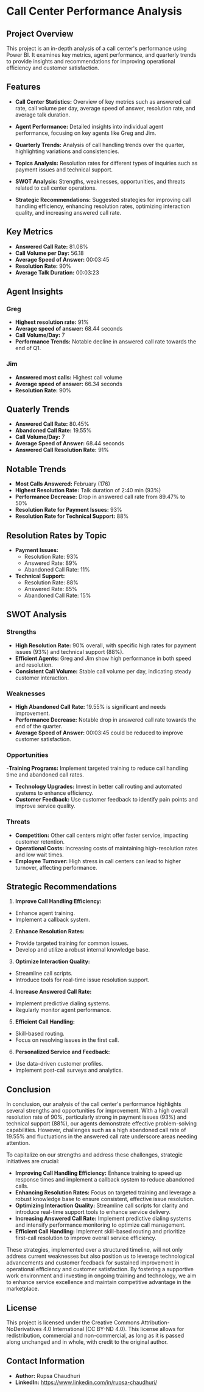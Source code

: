 # Call Center Performance Analysis
## Project Overview
This project is an in-depth analysis of a call center's performance using Power BI. It examines key metrics, agent performance, and quarterly trends to provide insights and recommendations for improving operational efficiency and customer satisfaction.
## Features
- **Call Center Statistics:** Overview of key metrics such as answered call rate, call volume per day, average speed of answer, resolution rate, and average talk duration.

- **Agent Performance:** Detailed insights into individual agent performance, focusing on key agents like Greg and Jim.

- **Quarterly Trends:** Analysis of call handling trends over the quarter, highlighting variations and consistencies.

- **Topics Analysis:** Resolution rates for different types of inquiries such as payment issues and technical support.

- **SWOT Analysis:** Strengths, weaknesses, opportunities, and threats related to call center operations.

- **Strategic Recommendations:** Suggested strategies for improving call handling efficiency, enhancing resolution rates, optimizing interaction quality, and increasing answered call rate.
## Key Metrics
- **Answered Call Rate:** 81.08%
- **Call Volume per Day:** 56.18
- **Average Speed of Answer:** 00:03:45
- **Resolution Rate:** 90%
- **Average Talk Duration:** 00:03:23
## Agent Insights
### Greg
- **Highest resolution rate:** 91%
- **Average speed of answer:** 68.44 seconds
- **Call Volume/Day:** 7
- **Performance Trends:** Notable decline in answered call rate towards the end of Q1.
### Jim
- **Answered most calls:** Highest call volume
- **Average speed of answer:** 66.34 seconds
- **Resolution Rate:** 90%
## Quaterly Trends
- **Answered Call Rate:** 80.45%
- **Abandoned Call Rate:** 19.55%
- **Call Volume/Day:** 7
- **Average Speed of Answer:** 68.44 seconds
- **Answered Call Resolution Rate:** 91%
## Notable Trends
- **Most Calls Answered:** February (176)
- **Highest Resolution Rate:** Talk duration of 2:40 min (93%)
- **Performance Decrease:** Drop in answered call rate from 89.47% to 50%
- **Resolution Rate for Payment Issues:** 93%
- **Resolution Rate for Technical Support:** 88%
## Resolution Rates by Topic
- **Payment Issues:**
  - Resolution Rate: 93%
  - Answered Rate: 89%
  - Abandoned Call Rate: 11%
- **Technical Support:**
  - Resolution Rate: 88%
  - Answered Rate: 85%
  - Abandoned Call Rate: 15%
## SWOT Analysis
### Strengths
- **High Resolution Rate:** 90% overall, with specific high rates for payment issues (93%) and technical support (88%).
- **Efficient Agents:** Greg and Jim show high performance in both speed and resolution.
- **Consistent Call Volume:** Stable call volume per day, indicating steady customer interaction.
### Weaknesses
- **High Abandoned Call Rate:** 19.55% is significant and needs improvement.
- **Performance Decrease:** Notable drop in answered call rate towards the end of the quarter.
- **Average Speed of Answer:** 00:03:45 could be reduced to improve customer satisfaction.
### Opportunities
-**Training Programs:** Implement targeted training to reduce call handling time and abandoned call rates.
- **Technology Upgrades:** Invest in better call routing and automated systems to enhance efficiency.
- **Customer Feedback:** Use customer feedback to identify pain points and improve service quality.
### Threats
- **Competition:** Other call centers might offer faster service, impacting customer retention.
- **Operational Costs:** Increasing costs of maintaining high-resolution rates and low wait times.
- **Employee Turnover:** High stress in call centers can lead to higher turnover, affecting performance.

## Strategic Recommendations
1. **Improve Call Handling Efficiency:**
- Enhance agent training.
- Implement a callback system.
2. **Enhance Resolution Rates:**
- Provide targeted training for common issues.
- Develop and utilize a robust internal knowledge base.
3. **Optimize Interaction Quality:**
- Streamline call scripts.
- Introduce tools for real-time issue resolution support.
4. **Increase Answered Call Rate:**
- Implement predictive dialing systems.
- Regularly monitor agent performance.
5. **Efficient Call Handling:**
- Skill-based routing.
- Focus on resolving issues in the first call.
6. **Personalized Service and Feedback:**
- Use data-driven customer profiles.
- Implement post-call surveys and analytics.
## Conclusion
In conclusion, our analysis of the call center's performance highlights several strengths and opportunities for improvement. With a high overall resolution rate of 90%, particularly strong in payment issues (93%) and technical support (88%), our agents demonstrate effective problem-solving capabilities. However, challenges such as a high abandoned call rate of 19.55% and fluctuations in the answered call rate underscore areas needing attention.

To capitalize on our strengths and address these challenges, strategic initiatives are crucial:

- **Improving Call Handling Efficiency:** Enhance training to speed up response times and implement a callback system to reduce abandoned calls.
- **Enhancing Resolution Rates:** Focus on targeted training and leverage a robust knowledge base to ensure consistent, effective issue resolution.
- **Optimizing Interaction Quality:** Streamline call scripts for clarity and introduce real-time support tools to enhance service delivery.
- **Increasing Answered Call Rate:** Implement predictive dialing systems and intensify performance monitoring to optimize call management.
- **Efficient Call Handling:** Implement skill-based routing and prioritize first-call resolution to improve overall service efficiency.
  
These strategies, implemented over a structured timeline, will not only address current weaknesses but also position us to leverage technological advancements and customer feedback for sustained improvement in operational efficiency and customer satisfaction. By fostering a supportive work environment and investing in ongoing training and technology, we aim to enhance service excellence and maintain competitive advantage in the marketplace.
## License
This project is licensed under the Creative Commons Attribution-NoDerivatives 4.0 International (CC BY-ND 4.0). This license allows for redistribution, commercial and non-commercial, as long as it is passed along unchanged and in whole, with credit to the original author.
## Contact Information
- **Author:** Rupsa Chaudhuri
- **LinkedIn:** https://www.linkedin.com/in/rupsa-chaudhuri/
